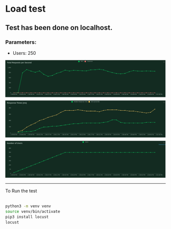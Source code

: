 # Load test

## Test has been done on localhost.

### Parameters:
-   Users: 250

![alt text](https://github.com/reduan2660/Youtube-Video-Share-Library/blob/main/loadtest/number-of-users.png?raw=true)


---

To Run the test

```bash

python3 -m venv venv
source venv/bin/activate
pip3 install locust
locust

```